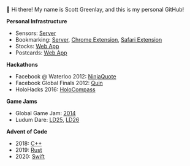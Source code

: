 👋 Hi there! My name is Scott Greenlay, and this is my personal GitHub!

**Personal Infrastructure**
- Sensors: [Server](https://github.com/sgreenlay/Sensors)
- Bookmarking: [Server](https://github.com/sgreenlay/ReadItLater), [Chrome Extension](https://github.com/sgreenlay/ReadItLater-Chrome), [Safari Extension](https://github.com/sgreenlay/ReaditLater-Safari)
- Stocks: [Web App](https://github.com/sgreenlay/Portfolio)
- Postcards: [Web App](https://github.com/sgreenlay/Post)

**Hackathons**
- Facebook @ Waterloo 2012: [NinjaQuote](https://github.com/psobot/ninjaquote)
- Facebook Global Finals 2012: [Quin](https://github.com/sgreenlay/Quin)
- HoloHacks 2016: [HoloCompass](https://github.com/sgreenlay/HoloCompass)

**Game Jams**
- Global Game Jam: [2014](https://github.com/sgreenlay/Colonies)
- Ludum Dare: [LD25](https://github.com/sgreenlay/AL), [LD26](https://github.com/sgreenlay/Pilgrimage)

**Advent of Code**
- 2018: [C++](https://github.com/sgreenlay/aoc-2018)
- 2019: [Rust](https://github.com/sgreenlay/aoc-2019)
- 2020: [Swift](https://github.com/sgreenlay/aoc-2018)
